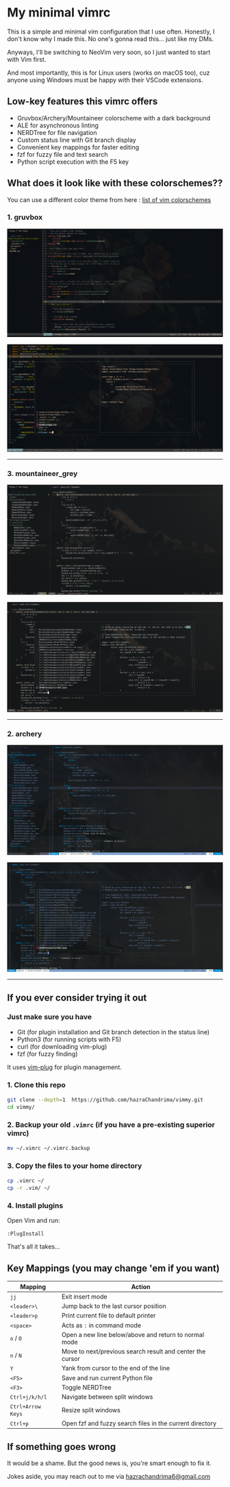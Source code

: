 # My minimal vimrc

This is a simple and minimal vim configuration that I use often.
Honestly, I don't know why I made this. No one's gonna read this... just like my DMs.

Anyways, I'll be switching to NeoVim very soon, so I just wanted to start with Vim first.

And most importantly, this is for Linux users (works on macOS too), cuz anyone using Windows must be happy with their VSCode extensions.


## Low-key features this vimrc offers
- Gruvbox/Archery/Mountaineer colorscheme with a dark background
- ALE for asynchronous linting
- NERDTree for file navigation
- Custom status line with Git branch display
- Convenient key mappings for faster editing
- fzf for fuzzy file and text search
- Python script execution with the F5 key


## What does it look like with these colorschemes??

You can use a different color theme from here : [list of vim colorschemes](https://github.com/rafi/awesome-vim-colorschemes)

### 1. gruvbox

![oopsie! it broke :\\](screenshots/gruvbox/nerdtree.png)

![what a shame, sorry :\\](screenshots/gruvbox/fzf.png)

---

### 3. mountaineer\_grey 

![oopsie! it broke :\\](screenshots/mountaineer/nerdtree.png)

![what a shame, sorry :\\](screenshots/mountaineer/fzf.png)

---

### 2. archery 

![oopsie! it broke :\\](screenshots/archery/nerdtree.png)

![what a shame, sorry :\\](screenshots/archery/fzf.png)

---

## If you ever consider trying it out

### Just make sure you have

* Git (for plugin installation and Git branch detection in the status line)
* Python3 (for running scripts with F5)
* curl (for downloading vim-plug)
* fzf (for fuzzy finding)

It uses [vim-plug](https://github.com/junegunn/vim-plug) for plugin management.

### 1. Clone this repo

```bash
git clone --depth=1  https://github.com/hazraChandrima/vimmy.git
cd vimmy/
```

### 2. Backup your old `.vimrc` (if you have a pre-existing superior vimrc)

```bash
mv ~/.vimrc ~/.vimrc.backup
```

### 3. Copy the files to your home directory

```bash
cp .vimrc ~/
cp -r .vim/ ~/
```

### 4. Install plugins

Open Vim and run:

```vim
:PlugInstall
```

That's all it takes...

## Key Mappings (you may change 'em if you want)

| Mapping           | Action                                                    |
| ----------------- | --------------------------------------------------------- |
| `jj`              | Exit insert mode                                          |
| `<leader>\`       | Jump back to the last cursor position                     |
| `<leader>p`       | Print current file to default printer                     |
| `<space>`         | Acts as `:` in command mode                               |
| `o` / `O`         | Open a new line below/above and return to normal mode     |
| `n` / `N`         | Move to next/previous search result and center the cursor |
| `Y`               | Yank from cursor to the end of the line                   |
| `<F5>`            | Save and run current Python file                          |
| `<F3>`            | Toggle NERDTree                                           |
| `Ctrl+j/k/h/l`    | Navigate between split windows                            |
| `Ctrl+Arrow Keys` | Resize split windows                                      |
| `Ctrl+p`          | Open fzf and fuzzy search files in the current directory  |


## If something goes wrong

It would be a shame. But the good news is, you're smart enough to fix it.

Jokes aside, you may reach out to me via hazrachandrima6@gmail.com
